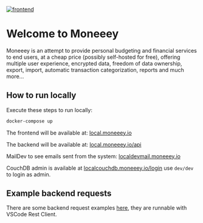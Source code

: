 [![frontend](https://github.com/moneeey/moneeey/actions/workflows/CI.yaml/badge.svg)](https://github.com/moneeey/moneeey/actions/workflows/CI.yaml)

# Welcome to Moneeey

Moneeey is an attempt to provide personal budgeting and financial services to
end users, at a cheap price (possibly self-hosted for free), offering multiple
user experience, encrypted data, freedom of data ownership, export, import,
automatic transaction categorization, reports and much more...

## How to run locally

Execute these steps to run locally:

```bash
docker-compose up
```

The frontend will be available at: [local.moneeey.io](<http://local.moneeey.io>)

The backend will be available at: [local.moneeey.io/api](<http://local.moneeey.io/api>)

MailDev to see emails sent from the system: [localdevmail.moneeey.io](<http://localdevmail.moneeey.io>)

CouchDB admin is available at [localcouchdb.moneeey.io/login](<http://localcouchdb.moneeey.io/_utils/#login>)
use `dev/dev` to login as admin.

## Example backend requests

There are some backend request examples [here](/backend/requests), they are
runnable with VSCode Rest Client.
